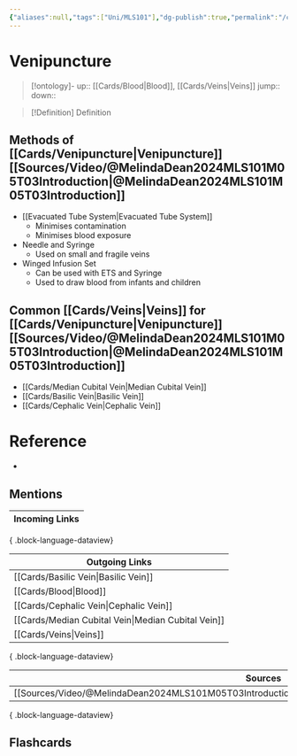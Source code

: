 ```yaml
---
{"aliases":null,"tags":["Uni/MLS101"],"dg-publish":true,"permalink":"/cards/venipuncture/","dgPassFrontmatter":true}
---
```


# Venipuncture

> [!ontology]-
> up:: [[Cards/Blood\|Blood]], [[Cards/Veins\|Veins]]
> jump:: 
> down:: 

> [!Definition] Definition
> 

## Methods of [[Cards/Venipuncture\|Venipuncture]] [[Sources/Video/@MelindaDean2024MLS101M05T03Introduction\|@MelindaDean2024MLS101M05T03Introduction]]

- [[Evacuated Tube System\|Evacuated Tube System]]
	- Minimises contamination
	- Minimises blood exposure
- Needle and Syringe
	- Used on small and fragile veins
- Winged Infusion Set
	- Can be used with ETS and Syringe
	- Used to draw blood from infants and children

## Common [[Cards/Veins\|Veins]] for [[Cards/Venipuncture\|Venipuncture]] [[Sources/Video/@MelindaDean2024MLS101M05T03Introduction\|@MelindaDean2024MLS101M05T03Introduction]]

- [[Cards/Median Cubital Vein\|Median Cubital Vein]]
- [[Cards/Basilic Vein\|Basilic Vein]]
- [[Cards/Cephalic Vein\|Cephalic Vein]]

# Reference
- 

## Mentions
| Incoming Links |
| -------------- |

{ .block-language-dataview}

| Outgoing Links                                        |
| ----------------------------------------------------- |
| [[Cards/Basilic Vein\|Basilic Vein]]               |
| [[Cards/Blood\|Blood]]                             |
| [[Cards/Cephalic Vein\|Cephalic Vein]]             |
| [[Cards/Median Cubital Vein\|Median Cubital Vein]] |
| [[Cards/Veins\|Veins]]                             |

{ .block-language-dataview}

| Sources                                                                                                 |
| ------------------------------------------------------------------------------------------------------- |
| [[Sources/Video/@MelindaDean2024MLS101M05T03Introduction\|@MelindaDean2024MLS101M05T03Introduction]] |

{ .block-language-dataview}

## Flashcards 
